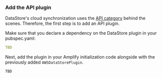 ### Add the API plugin

DataStore's cloud synchronization uses the [API category](~/lib/graphqlapi/getting-started.md) behind the scenes. Therefore, the first step is to add an API plugin.

Make sure that you declare a dependency on the DataStore plugin in your pubspec.yaml:

```yaml
TBD
```

Next, add the plugin in your Amplify initialization code alongside with the previously added `AWSDataStorePlugin`.


```dart
TBD
```
